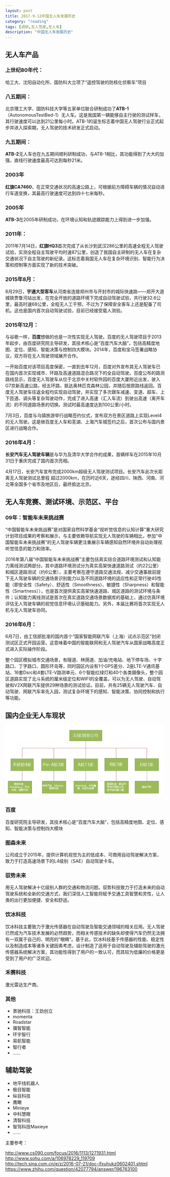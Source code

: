 ```yaml
---
layout: post
title: 2017-9-12中国无人车发展历史 
category: "reading"
tags: [调研,无人驾驶,无人车]
description: "中国无人车发展历史"
---
```



## 无人车产品

### 上世纪80年代：

哈工大、沈阳自动化所、国防科大立项了“遥控驾驶的防核化侦察车”项目

### 八五期间：

北京理工大学、国防科技大学等五家单位联合研制成功了**ATB-1**（AutonomousTestBed-1）无人车。这是我国第一辆能够自主行驶的测试样车，其行驶速度可以达到21公里每小时。ATB-1的诞生标志着中国无人驾驶行业正式起步并进入探索期，无人驾驶的技术研发正式启动。


### 九五期间：

**ATB-2**无人车也在九五期间顺利研制成功，与ATB-1相比，其功能得到了大大的加强，直线行驶速度最高可达到每秒21米。

### 2003年
**红旗CA7460**，在正常交通状况的高速公路上，可根据前方障碍车辆的情况自动进行车道变换，其最高行驶速度可达到四十七米每秒。

### 2005年

**ATB-3**在2005年研制成功，在环境认知和轨迹跟踪能力上得到进一步加强。

### 2011年：
2011年7月14日，**红旗HQ3**首次完成了从长沙到武汉286公里的高速全程无人驾驶试验，实测全程自主驾驶平均时速87公里，创造了我国自主研制的无人车在复杂交通状况下自主驾驶的新纪录。这标志着我国无人车在复杂环境识别、智能行为决策和控制等方面实现了新的技术突破。

### 2015年8月：
8月29日，**宇通大型客车**从河南省连接郑州市与开封市的城际快速路——郑开大道城铁贾鲁河站出发，在完全开放的道路环境下完成自动驾驶试验，共行驶32.6公里，最高时速68公里，全程无人工干预，不过为了保障安全客车上还是配备了司机。这也是国内首次自动驾驶试验，目前已经接受载人测验。

### 2015年12月：

与谷歌一样，**百度**想做的也是一次性实现无人驾驶。百度的无人驾驶项目于2013年起步，由百度研究院主导研发，其技术核心是“百度汽车大脑”，包括高精度地图、定位、感知、智能决策与控制四大模块。2014年，百度和宝马签署战略协议，双方将在无人驾驶领域展开合作。

一开始百度对该项目高度保密，一直到去年12月，百度对外宣布其无人驾驶车已在国内首次实现城市、环路及高速道路混合路况下的全自动驾驶。百度公布的路测路线显示，百度无人驾驶车从位于北京中关村软件园的百度大厦附近出发，驶入G7京新高速公路，经五环路，抵达奥林匹克森林公园，并随后按原路线返回。百度无人驾驶车往返全程均实现自动驾驶，并实现了多次跟车减速、变道、超车、上下匝道、调头等复杂驾驶动作，完成了进入高速（汇入车流）到驶出高速（离开车流）的不同道路场景的切换。测试时最高速度达到100公里/小时。

7月3日，百度与乌镇旅游举行战略签约仪式，宣布双方在景区道路上实现Level4的无人驾驶。这是继百度无人车和芜湖、上海汽车城签约之后，首次公布与国内景区进行战略合作。

### 2016年4月：
**长安汽车无人驾驶车辆**是与华为及清华大学合作的成果，首辆样车在2015年10月31日于重庆完成了国内首次亮相。

4月17日，长安汽车宣布完成2000km超级无人驾驶测试项目。长安汽车此次长距离无人驾驶测试总里程 超过2000km，在历时近6天，途经四川、陕西、河南、河北等全国多个省市及地区后，最终抵达北京。


## 无人车竞赛、测试环境、示范区、平台

### 09年：智能车未来挑战赛
“中国智能车未来挑战赛”是对国家自然科学基金“视听觉信息的认知计算”重大研究计划项目成果的考察和展示，与主要依赖导航实现无人驾驶的车辆相比，参加“中国智能车未来挑战赛”的无人驾驶车辆更注重展示车辆感知自然环境并自动处理视听觉信息的能力和效率。

2016年第八届“中国智能车未来挑战赛”主要包括真实综合道路环境测试和认知能力离线测试两部分。其中道路环境测试分为真实高架快速道路测试（约22公里）和城区道路测试（约6公里），主要考察在遵守道路交通法规、减少交通事故前提下无人驾驶车辆的交通场景识别能力以及不同道路环境的适应性和正常行驶4S性能（即安全性（Safety）、舒适性（Smoothness）、敏捷性（Sharpness）和智能性（Smartness）），也是首次提供真实高架快速道路、城区道路的测试环境与条件；认知能力离线测试是首次在真实道路交通场景数据库的基础上，通过仿真环境评估无人驾驶车辆的视觉信息环境认识基础能力。另外，本届比赛将首次实现无人机与无人驾驶车协同。

### 2016年6月：
6月7日，由工信部批准的国内首个“国家智能网联汽车（上海）试点示范区”封闭测试区正式开园运营。这意味着中国的智能联网和无人驾驶汽车从国家战略高度正式进入实际操作阶段。

整个园区模拟城市交通场景，有隧道、林荫道、加油/充电站、地下停车场、十字路口、丁字路口、圆形环岛等，同时园区内设有1个GPS差分、2座LTE-V通讯基站、16套Dsrc和4套LTE-V路测单元、6个智能红绿灯和40个各类摄像头，整个园区道路实现了北斗系统的厘米级定位和WIFI的全覆盖，可以为无人驾驶、自动驾驶和V2X网联汽车提供29种场景的测试验证。目前，共有25辆无人驾驶汽车、自动驾驶、网联汽车率先入园，测试复杂环境下的感知、智能决策、协同控制和执行等功能。

## 国内企业无人车现状

![enter description here][1]

### 百度
百度研究院主导研发，其技术核心是“百度汽车大脑”，包括高精度地图、定位、感知、智能决策与控制四大模块


### 图森未来
公司成立于2015年，提供计算机视觉为主的低成本、可商用自动驾驶解决方案，致力于打造高速场景下的L4级别（SAE）自动驾驶卡车。

### 驭势未来
用无人驾驶解决十亿级别人群的交通和物流问题。驭势科技致力于打造未来的自动驾驶系统和全新的交通方式，我们深信人工智能将赋予交通工具智慧和灵性，让人类的出行更加便捷、安全和舒适。


### 饮冰科技
饮冰科技主要致力于激光传感器在自动驾驶及智能交通领域的相关应用。无人驾驶已然成为汽车技术发展的必然趋势，而相关传感技术的缺失却使得汽车仍然无法拥有一双属于自己的、明亮的“眼睛”。基于此，饮冰科技基于传感器的性能、稳定性以及制造成本等诸多关键因素考虑，设计制造了适用于自动驾驶及辅助驾驶的激光传感器系统解决方案，其功能性得到了用户的一致认可，而其较为低廉的价格更是受到了用户的广泛欢迎。


### 禾赛科技
激光雷达生产商。

### 其他
- 景驰科技：王劲创立
- momenta
- Roadstar
- 骥智智能
- 环宇智行
- 易航智能
- 智行者
- ……

## 辅助驾驶
- 地平线机器人
- 极目智能
- 纵目科技
- 鹰瞰
- Minieye
- 中科慧眼
- 清智科技
- 智驾科技Maxieye
- ……




主要参考：

http://www.cs090.com/focus/2016/1113/1271931.html
http://www.sohu.com/a/106978229_119709
http://tech.sina.com.cn/e/z/2016-07-21/doc-ifxuhukz0602401.shtml
https://www.zhihu.com/question/42077794/answer/196763100


  [1]: ./images/1505229001131.jpg